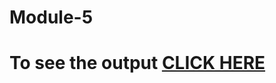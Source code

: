 # Module-5
# To see the output [CLICK HERE](https://gupta-veer-rishabh.github.io/Coursera/Assignments/module-5/index.html)
